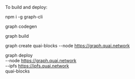 To build and deploy:

npm i -g graph-cli     

graph codegen    

graph build    

graph create quai-blocks --node https://graph.quai.network   

graph deploy \
  --node https://graph.quai.network \
  --ipfs https://ipfs.quai.network \
  quai-blocks
